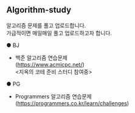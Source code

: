 ## Algorithm-study

알고리즘 문제를 풀고 업로드합니다.  
가급적이면 매일매일 풀고 업로드하고자 합니다.  

● BJ  
* 백준 알고리즘 연습문제  
(https://www.acmicpc.net/)  
<지옥의 코테 준비 스터디 참여중>  

● PG
* Programmers 알고리즘 연습문제  
  (https://programmers.co.kr/learn/challenges)